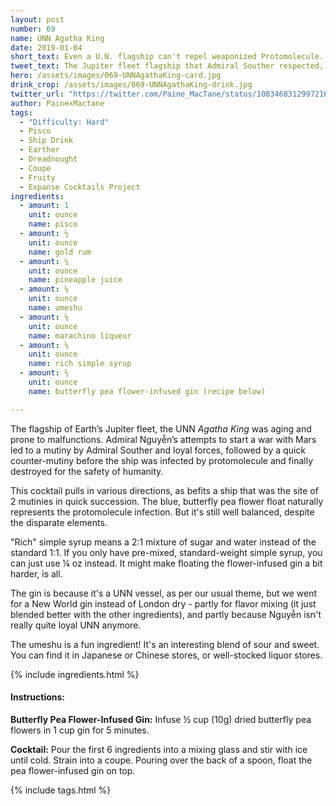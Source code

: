 ```yaml
---
layout: post
number: 69
name: UNN Agatha King
date: 2019-01-04
short_text: Even a U.N. flagship can't repel weaponized Protomolecule. 
tweet_text: The Jupiter fleet flagship that Admiral Souther respected, despite her electrical problems, when reassigned there after his departure form the Joint Chiefs.
hero: /assets/images/069-UNNAgathaKing-card.jpg
drink_crop: /assets/images/069-UNNAgathaKing-drink.jpg
twitter_url: "https://twitter.com/Paine_MacTane/status/1083468312997216256"
author: Paine×Mactane
tags:
  - "Difficulty: Hard"
  - Pisco
  - Ship Drink
  - Earther
  - Dreadnought
  - Coupe
  - Fruity
  - Expanse Cocktails Project
ingredients:
  - amount: 1
    unit: ounce
    name: pisco
  - amount: ½
    unit: ounce
    name: gold rum
  - amount: ¼
    unit: ounce
    name: pineapple juice
  - amount: ⅛
    unit: ounce
    name: umeshu
  - amount: ⅛
    unit: ounce
    name: marachino liqueur
  - amount: ⅛
    unit: ounce
    name: rich simple syrup
  - amount: ½
    unit: ounce
    name: butterfly pea flower-infused gin (recipe below)

---
```


The flagship of Earth’s Jupiter fleet, the UNN *Agatha King* was aging and prone to malfunctions. Admiral Nguyễn’s attempts to start a war with Mars led to a mutiny by Admiral Souther and loyal forces, followed by a quick counter-mutiny before the ship was infected by protomolecule and finally destroyed for the safety of humanity.

This cocktail pulls in various directions, as befits a ship that was the site of 2 mutinies in quick succession. The blue, butterfly pea flower float naturally represents the protomolecule infection. But it's still well balanced, despite the disparate elements.

"Rich" simple syrup means a 2:1 mixture of sugar and water instead of the standard 1:1. If you only have pre-mixed, standard-weight simple syrup, you can just use ¼ oz instead. It might make floating the flower-infused gin a bit harder, is all.

The gin is because it's a UNN vessel, as per our usual theme, but we went for a New World gin instead of London dry - partly for flavor mixing (it just blended better with the other ingredients), and partly because Nguyễn isn't really quite loyal UNN anymore.

The umeshu is a fun ingredient! It's an interesting blend of sour and sweet. You can find it in Japanese or Chinese stores, or well-stocked liquor stores.

{% include ingredients.html %}

#### Instructions:

<strong>Butterfly Pea Flower-Infused Gin:</strong> Infuse ½ cup (10g) dried butterfly pea flowers in 1 cup gin for 5 minutes.

<strong>Cocktail:</strong> Pour the first 6 ingredients into a mixing glass and stir with ice until cold. Strain into a coupe. Pouring over the back of a spoon, float the pea flower-infused gin on top.

{% include tags.html %}
